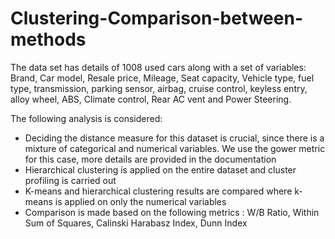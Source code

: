 # Clustering-Comparison-between-methods

The data set has details of 1008 used cars along with a set of variables: Brand, Car model, Resale price, Mileage, Seat capacity, Vehicle type, fuel type, transmission, parking sensor, airbag, cruise control, keyless entry, alloy wheel, ABS, Climate control, Rear AC vent and Power Steering. 

The following analysis is considered:
- Deciding the distance measure for this dataset is crucial, since there is a mixture of categorical and numerical variables. We use the gower metric for this case, more details are provided in the documentation 
- Hierarchical clustering is applied on the entire dataset and cluster profiling is carried out 
- K-means and hierarchical clustering results are compared where k-means is applied on only the numerical variables 
- Comparison is made based on the following metrics : W/B Ratio, Within Sum of Squares, Calinski Harabasz Index, Dunn Index
